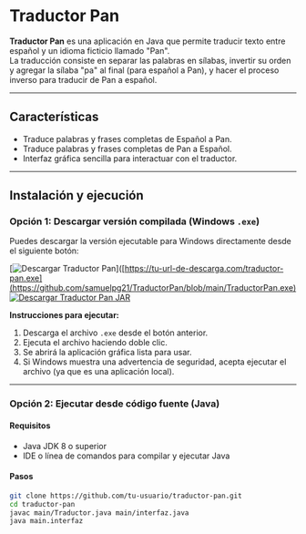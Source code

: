 # Traductor Pan

**Traductor Pan** es una aplicación en Java que permite traducir texto entre español y un idioma ficticio llamado "Pan".  
La traducción consiste en separar las palabras en sílabas, invertir su orden y agregar la sílaba "pa" al final (para español a Pan), y hacer el proceso inverso para traducir de Pan a español.

---

## Características

- Traduce palabras y frases completas de Español a Pan.
- Traduce palabras y frases completas de Pan a Español.
- Interfaz gráfica sencilla para interactuar con el traductor.

---

## Instalación y ejecución

### Opción 1: Descargar versión compilada (Windows `.exe`)

Puedes descargar la versión ejecutable para Windows directamente desde el siguiente botón:

[![Descargar Traductor Pan](https://img.shields.io/badge/Descargar-EXE-blue?style=for-the-badge&logo=windows)]([https://tu-url-de-descarga.com/traductor-pan.exe](https://github.com/samuelpg21/TraductorPan/blob/main/TraductorPan.exe)
[![Descargar Traductor Pan JAR](https://img.shields.io/badge/Descargar-JAR-orange?style=for-the-badge&logo=java)](https://github.com/tu-usuario/tu-repo/raw/main/bin/traductor-pan.jar)

**Instrucciones para ejecutar:**

1. Descarga el archivo `.exe` desde el botón anterior.
2. Ejecuta el archivo haciendo doble clic.
3. Se abrirá la aplicación gráfica lista para usar.
4. Si Windows muestra una advertencia de seguridad, acepta ejecutar el archivo (ya que es una aplicación local).

---

### Opción 2: Ejecutar desde código fuente (Java)

#### Requisitos

- Java JDK 8 o superior
- IDE o línea de comandos para compilar y ejecutar Java

#### Pasos

```bash
git clone https://github.com/tu-usuario/traductor-pan.git
cd traductor-pan
javac main/Traductor.java main/interfaz.java
java main.interfaz
